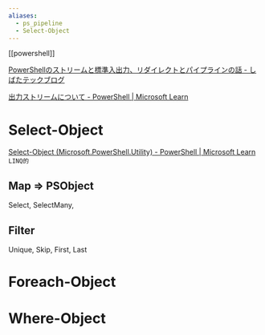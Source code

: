 ```yaml
---
aliases:
  - ps_pipeline
  - Select-Object
---
```


[[powershell]]

[PowerShellのストリームと標準入出力、リダイレクトとパイプラインの話 - しばたテックブログ](https://blog.shibata.tech/entry/2015/06/26/001944)

[出力ストリームについて - PowerShell | Microsoft Learn](https://learn.microsoft.com/ja-jp/powershell/module/microsoft.powershell.core/about/about_output_streams?view=powershell-7.4)

# Select-Object
[Select-Object (Microsoft.PowerShell.Utility) - PowerShell | Microsoft Learn](https://learn.microsoft.com/ja-jp/powershell/module/microsoft.powershell.utility/select-object?view=powershell-7.4)
`LINQ的`

## Map => PSObject
Select, SelectMany, 

## Filter
Unique, Skip, First, Last

# Foreach-Object

# Where-Object
